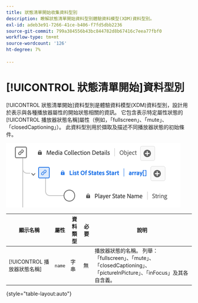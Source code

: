 ```yaml
---
title: 狀態清單開始收集資料型別
description: 瞭解狀態清單開始資料型別體驗資料模型(XDM)資料型別。
exl-id: adeb3e91-7266-41ce-b406-f7fd5dbb2236
source-git-commit: 799a384556b43bc844782d8b67416c7eea77fbf0
workflow-type: tm+mt
source-wordcount: '126'
ht-degree: 7%

---
```


# [!UICONTROL 狀態清單開始]資料型別

[!UICONTROL 狀態清單開始]資料型別是體驗資料模型(XDM)資料型別，設計用於表示與各種播放器屬性的開始狀態相關的資訊。 它包含表示特定屬性狀態的[!UICONTROL 播放器狀態名稱]屬性（例如，「fullscreen」、「mute」、「closedCaptioning」）。 此資料型別用於擷取及描述不同播放器狀態的初始條件。

![&#x200B; [!UICONTROL 狀態清單開始]資料型別的圖表。](../images/data-types/list-of-states-start-collection.png)

| 顯示名稱 | 屬性 | 資料類型 | 必要 | 說明 |
|--------------------------------|--------------|-----------|-----------|-------------------------------------------------|
| [!UICONTROL 播放器狀態名稱] | `name` | 字串 | 無 | 播放器狀態的名稱。 列舉： 「fullscreen」、「mute」、「closedCaptioning」、「pictureInPicture」、「inFocus」及其各自含義。 |

{style="table-layout:auto"}

